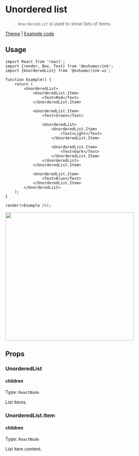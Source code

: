 # Unordered list

> `UnorderedList` is used to show lists of items.

[Theme](../source/components/unordered-list/theme.ts) | [Example code](../examples/unordered-list.tsx)

## Usage

```tsx
import React from 'react';
import {render, Box, Text} from '@exhumer/ink';
import {UnorderedList} from '@exhumer/ink-ui';

function Example() {
	return (
		<UnorderedList>
			<UnorderedList.Item>
				<Text>Red</Text>
			</UnorderedList.Item>

			<UnorderedList.Item>
				<Text>Green</Text>

				<UnorderedList>
					<UnorderedList.Item>
						<Text>Light</Text>
					</UnorderedList.Item>

					<UnorderedList.Item>
						<Text>Dark</Text>
					</UnorderedList.Item>
				</UnorderedList>
			</UnorderedList.Item>

			<UnorderedList.Item>
				<Text>Blue</Text>
			</UnorderedList.Item>
		</UnorderedList>
	);
}

render(<Example />);
```

<img src="../media/unordered-list.png" width="400">

## Props

### UnorderedList

#### children

Type: `ReactNode`

List items.

### UnorderedList.Item

#### children

Type: `ReactNode`

List item content.
